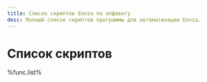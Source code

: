 ```yaml
---
title: Список скриптов Eonza по алфавиту
desc: Полный список скриптов программы для автоматизации Eonza.
---
```

# Список скриптов

%func.list%
